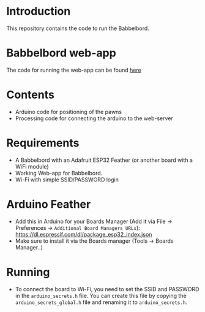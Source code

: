 # Introduction
This repository contains the code to run the Babbelbord.

# Babbelbord web-app
The code for running the web-app can be found [here](https://github.com/hmi-utwente/babbelbord-app)

# Contents
* Arduino code for positioning of the pawns
* Processing code for connecting the arduino to the web-server

# Requirements
* A Babbelbord with an Adafruit ESP32 Feather (or another board with a WiFi module)
* Working Web-app for Babbelbord.
* Wi-Fi with simple SSID/PASSWORD login

# Arduino Feather
* Add this in Arduino for your Boards Manager (Add it via File -> Preferences -> `Additional Board Managers URLs`): https://dl.espressif.com/dl/package_esp32_index.json
* Make sure to install it via the Boards manager (Tools -> Boards Manager..)

# Running
* To connect the board to Wi-Fi, you need to set the SSID and PASSWORD in the `arduino_secrets.h` file. You can create this file by copying the `arduino_secrets_global.h` file and renaming it to `arduino_secrets.h`.

